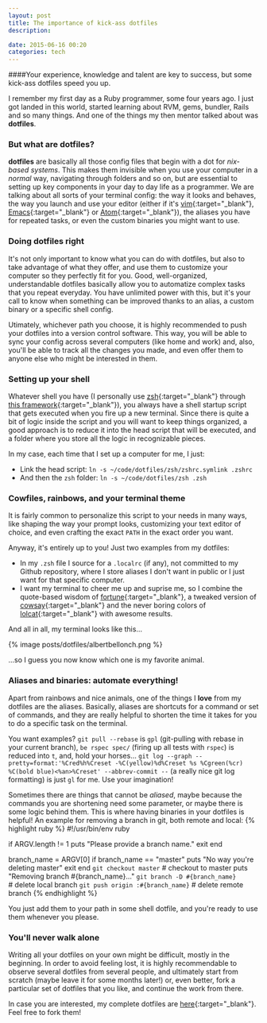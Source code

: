```yaml
---
layout: post
title: The importance of kick-ass dotfiles
description:

date: 2015-06-16 00:20
categories: tech
---
```


####Your experience, knowledge and talent are key to success, but some kick-ass dotfiles speed you up.

I remember my first day as a Ruby programmer, some four years ago. I just got landed in this world, started learning about RVM, gems, bundler, Rails and so many things. And one of the things my then mentor talked about was **dotfiles**.

### But what are dotfiles?

**dotfiles** are basically all those config files that begin with a dot for *nix-based systems*. This makes them invisible when you use your computer in a *normal* way, navigating through folders and so on, but are essential to setting up key components in your day to day life as a programmer. We are talking about all sorts of your terminal config: the way it looks and behaves, the way you launch and use your editor (either if it's [vim](http://www.vim.org/){:target="_blank"}, [Emacs](http://www.gnu.org/software/emacs/){:target="_blank"} or [Atom](https://atom.io/){:target="_blank"}), the aliases you have for repeated tasks, or even the custom binaries you might want to use.

### Doing dotfiles right

It's not only important to know what you can do with dotfiles, but also to take advantage of what they offer, and use them to customize your computer so they perfectly fit for you. Good, well-organized, understandable dotfiles basically allow you to automatize complex tasks that you repeat everyday. You have unlimited power with this, but it's your call to know when something can be improved thanks to an alias, a custom binary  or a specific shell config.

Utimately, whichever path you choose, it is highly recommended to push your dotfiles into a version control software. This way, you will be able to sync your config across several computers (like home and work) and, also, you'll be able to track all the changes you made, and even offer them to anyone else who might be interested in them.

### Setting up your shell

Whatever shell you have (I personally use [zsh](http://www.zsh.org/){:target="_blank"} through [this framework](https://github.com/robbyrussell/oh-my-zsh){:target="_blank"}), you always have a shell startup script that gets executed when you fire up a new terminal. Since there is quite a bit of logic inside the script and you will want to keep things organized, a good approach is to reduce it into the head script that will be executed, and a folder where you store all the logic in recognizable pieces.

In my case, each time that I set up a computer for me, I just:

- Link the head script: `ln -s ~/code/dotfiles/zsh/zshrc.symlink .zshrc`
- And then the `zsh` folder: `ln -s ~/code/dotfiles/zsh .zsh`

### Cowfiles, rainbows, and your terminal theme

It is fairly common to personalize this script to your needs in many ways, like shaping the way your prompt looks, customizing your text editor of choice, and even crafting the exact `PATH` in the exact order you want.

Anyway, it's entirely up to you! Just two examples from my dotfiles:

- In my `.zsh` file I source for a `.localrc` (if any), not committed to my Github repository, where I store aliases I don't want in public or I just want for that specific computer.
- I want my terminal to cheer me up and suprise me, so I combine the quote-based wisdom of [fortune](https://en.wikipedia.org/wiki/Fortune_(Unix)){:target="_blank"}, a tweaked version of [cowsay](https://en.wikipedia.org/wiki/Cowsay){:target="_blank"} and the never boring colors of [lolcat](https://github.com/busyloop/lolcat){:target="_blank"} with awesome results.

And all in all, my terminal looks like this...

{% image posts/dotfiles/albertbellonch.png %}

...so I guess you now know which one is my favorite animal.

### Aliases and binaries: automate everything!

Apart from rainbows and nice animals, one of the things I **love** from my dotfiles are the aliases. Basically, aliases are shortcuts for a command or set of commands, and they are really helpful to shorten the time it takes for you to do a specific task on the terminal.

You want examples? `git pull --rebase` is `gpl` (git-pulling with rebase in your current branch), `be rspec spec/` (firing up all tests with `rspec`) is reduced into `t`, and, hold your horses... `git log --graph --pretty=format:'%Cred%h%Creset -%C(yellow)%d%Creset %s %Cgreen(%cr) %C(bold blue)<%an>%Creset' --abbrev-commit --` (a really nice git log formatting) is just `gl` for me. Use your imagination!

Sometimes there are things that cannot be *aliased*, maybe because the commands you are shortening need some parameter, or maybe there is some logic behind them. This is where having binaries in your dotfiles is helpful! An example for removing a branch in git, both remote and local:
{% highlight ruby %}
#!/usr/bin/env ruby

if ARGV.length != 1
  puts "Please provide a branch name."
  exit
end

branch_name = ARGV[0]
if branch_name == "master"
  puts "No way you're deleting master"
  exit
end
`git checkout master` # checkout to master
puts "Removing branch #{branch_name}..."
`git branch -D #{branch_name}` # delete local branch
`git push origin :#{branch_name}` # delete remote branch
{% endhighlight %}

You just add them to your path in some shell dotfile, and you're ready to use them whenever you please.

### You'll never walk alone

Writing all your dotfiles on your own might be difficult, mostly in the beginning. In order to avoid feeling lost, it is highly recommendable to observe several dotfiles from several people, and ultimately start from scratch (maybe leave it for some months later!) or, even better, fork a particular set of dotfiles that you like, and continue the work from there.

In case you are interested, my complete dotfiles are [here](https://github.com/albertbellonch/dotfiles){:target="_blank"}. Feel free to fork them!
